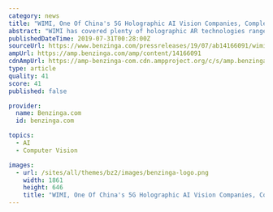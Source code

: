 ```yaml
---
category: news
title: "WIMI, One Of China's 5G Holographic AI Vision Companies, Completed IPO On NASDAQ Global Market"
abstract: "WIMI has covered plenty of holographic AR technologies range from holographic computer vision AI synthesis, holographic vision presentation, holographic interactive software development, holographic online and offline advertising, holographic ARSDK payment ..."
publishedDateTime: 2019-07-31T00:28:00Z
sourceUrl: https://www.benzinga.com/pressreleases/19/07/ab14166091/wimi-one-of-chinas-5g-holographic-ai-vision-companies-completed-ipo-on-nasdaq-global-market
ampUrl: https://amp.benzinga.com/amp/content/14166091
cdnAmpUrl: https://amp-benzinga-com.cdn.ampproject.org/c/s/amp.benzinga.com/amp/content/14166091
type: article
quality: 41
score: 41
published: false

provider:
  name: Benzinga.com
  id: benzinga.com

topics:
  - AI
  - Computer Vision

images:
  - url: /sites/all/themes/bz2/images/benzinga-logo.png
    width: 1861
    height: 646
    title: "WIMI, One Of China's 5G Holographic AI Vision Companies, Completed IPO On NASDAQ Global Market"
---
```

